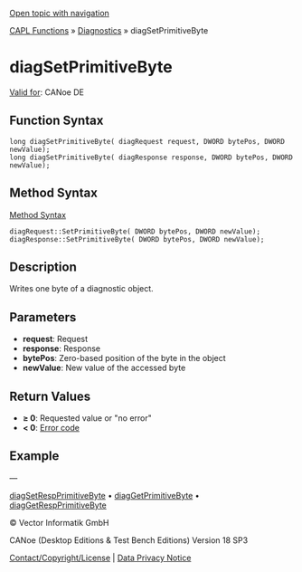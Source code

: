 [Open topic with navigation](../../../../../CANoeDEFamily.htm#Topics/CAPLFunctions/Diagnostics/Functions/CAPLfunctionDiagSetPrimitiveByte.md)

[CAPL Functions](../../CAPLfunctions.md) » [Diagnostics](../CAPLfunctionsDiagnosticsOverview.md) » diagSetPrimitiveByte

# diagSetPrimitiveByte

[Valid for](../../../Shared/FeatureAvailability.md): CANoe DE

## Function Syntax

```
long diagSetPrimitiveByte( diagRequest request, DWORD bytePos, DWORD newValue);
long diagSetPrimitiveByte( diagResponse response, DWORD bytePos, DWORD newValue);
```

## Method Syntax

[Method Syntax](../../../Shared/CAPL/General/ClassesAndObjects.md)

```
diagRequest::SetPrimitiveByte( DWORD bytePos, DWORD newValue);
diagResponse::SetPrimitiveByte( DWORD bytePos, DWORD newValue);
```

## Description

Writes one byte of a diagnostic object.

## Parameters

- **request**: Request
- **response**: Response
- **bytePos**: Zero-based position of the byte in the object
- **newValue**: New value of the accessed byte

## Return Values

- **≥ 0**: Requested value or "no error"
- **< 0**: [Error code](../CAPLfunctionsDiagnosticsErrorCode.md)

## Example

—

[diagSetRespPrimitiveByte](CAPLfunctionDiagSetRespPrimitiveByte.md) • [diagGetPrimitiveByte](CAPLfunctionDiagGetPrimitiveByte.md) • [diagGetRespPrimitiveByte](CAPLfunctionDiagGetRespPrimitiveByte.md)

© Vector Informatik GmbH

CANoe (Desktop Editions & Test Bench Editions) Version 18 SP3

[Contact/Copyright/License](../../../Shared/ContactCopyrightLicense.md) | [Data Privacy Notice](https://www.vector.com/int/en/company/get-info/privacy-policy/)